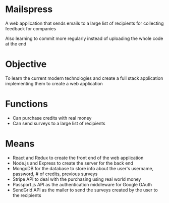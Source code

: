 # Mailspress

A web application that sends emails to a large list of recipients for collecting feedback for companies

Also learning to commit more regularly instead of uploading the whole code at the end

# Objective

To learn the current modern technologies and create a full stack application implementing them to create a web application

# Functions

- Can purchase credits with real money
- Can send surveys to a large list of recipients

# Means

- React and Redux to create the front end of the web application
- Node.js and Express to create the server for the back end
- MongoDB for the database to store info about the user's username, password, # of credits, previous surveys
- Stripe API to deal with the purchasing using real world money
- Passport.js API as the authentication middleware for Google OAuth 
- SendGrid API as the mailer to send the surveys created by the user to the recipients
